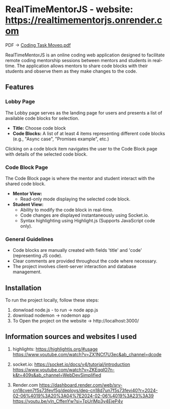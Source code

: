 # RealTimeMentorJS - website: https://realtimementorjs.onrender.com
PDF -> [Coding Task Moveo.pdf](https://github.com/omerpeled6/RealTimeMentorJS/files/14185609/Coding.Task.Moveo.pdf)


RealTimeMentorJS is an online coding web application designed to facilitate remote coding mentorship sessions between mentors and students in real-time. The application allows mentors to share code blocks with their students and observe them as they make changes to the code.

## Features

### Lobby Page

The Lobby page serves as the landing page for users and presents a list of available code blocks for selection.

- **Title:** Choose code block
- **Code Blocks:** A list of at least 4 items representing different code blocks (e.g., "Async case", "Promises example", etc.)

Clicking on a code block item navigates the user to the Code Block page with details of the selected code block.

### Code Block Page

The Code Block page is where the mentor and student interact with the shared code block.

- **Mentor View:**
  - Read-only mode displaying the selected code block.
- **Student View:**
  - Ability to modify the code block in real-time.
  - Code changes are displayed instantaneously using Socket.io.
  - Syntax highlighting using Highlight.js (Supports JavaScript code only).

### General Guidelines

- Code blocks are manually created with fields 'title' and 'code' (representing JS code).
- Clear comments are provided throughout the code where necessary.
- The project involves client-server interaction and database management.

## Installation

To run the project locally, follow these steps:
1. donwload node.js - to run -> node app.js
2. download nodemon -> nodemon app
3. To Open the project on the website -> http://localhost:3000/

## Information sources and websites I used
1. highlights:
https://highlightjs.org/#usage
https://www.youtube.com/watch?v=ZX1NCf7U3ec&ab_channel=dcode

2. socket.io:
https://socket.io/docs/v4/tutorial/introduction
https://www.youtube.com/watch?v=ZKEqqIO7n-k&t=409s&ab_channel=WebDevSimplified

3. Render.com
https://dashboard.render.com/web/srv-cn18cven7f5s73fevf5g/deploys/dep-cn18d7un7f5s73fevi40?r=2024-02-06%4019%3A20%3A04%7E2024-02-06%4019%3A23%3A39
https://youtu.be/yln_CffenYw?si=TpUrlMp3y4EjeP4v

